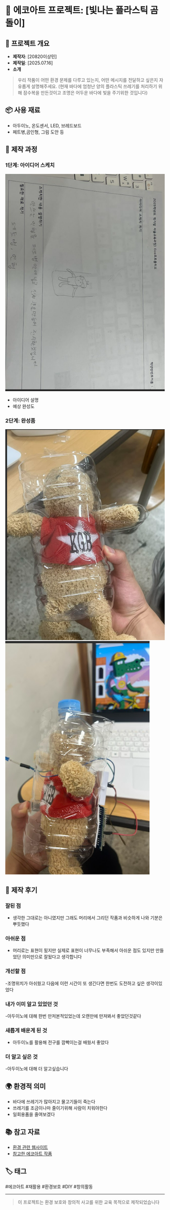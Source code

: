 # 🌱 에코아트 프로젝트: [빛나는 플라스틱 곰돌이]

## 📖 프로젝트 개요
- **제작자**: [20820이상민]
- **제작일**: [2025.07.16]
- **소개**
> 우리 작품이 어떤 환경 문제를 다루고 있는지, 어떤 메시지를 전달하고 싶은지 자유롭게 설명해주세요.
> (현재 바다에 엄청난 양의 플라스틱 쓰레기를 처리하기 위해 잠수복을 만든것이고 조명은 어두운 바다에 빛을 주기위한 것입니다)

## 📦 사용 재료
- 아두이노, 온도센서, LED, 브레드보드
- 페트병,곰인형, 그림 도안 등

## 🔧 제작 과정

### 1단계: 아이디어 스케치
![스케치 이미지](yye3e5.png)
- 아이디어 설명
- 예상 완성도

### 2단계: 완성품
![완성품 1](final.png)
![완성품 1](dhkstjsdqhks.png)

## 💭 제작 후기
### 잘된 점
- 생각한 그대로는 아니였지만 그래도 머리에서 그리던 작품과 비슷하게 나와 기분은 뿌듯했다



### 아쉬운 점

- 머리로는 표현이 됬지만 실제로 표현이 너무나도 부족해서 아쉬운 점도 있지만 만들었단 의미만으로 잘됬다고 생각합니다 

### 개선할 점

-조명위치가 아쉬웠고 다음에 이런 시간이 또 생긴다면 한번도 도전하고 싶은 생각이있었다 

### 내가 이미 알고 있었던 것

-아두이노에 대해 한번 만저본적있었는데 오랜만에 만져봐서 좋았던것같다 

### 새롭게 배운게 된 것

- 아두이노를 활용해 전구를 깜빡이는걸 배웠서 좋았다 

### 더 알고 싶은 것

-아두이노에 대해 더 알고싶습니다
## 🌍 환경적 의미
- 바다에 쓰레기가 많아지고 물고기들이 죽는다
- 쓰레기를 조금이나마 줄이기위해 사람이 치워야한다
- 일회용품을 줄여보겠다

## 📚 참고 자료
- [환경 관련 웹사이트](https://www.me.go.kr/home/web/main.do)
- [참고한 에코아트 작품](링크)

## 🏷️ 태그
#에코아트 #재활용 #환경보호 #DIY #창의활동

---

> 이 프로젝트는 환경 보호와 창의적 사고를 위한 교육 목적으로 제작되었습니다
